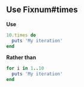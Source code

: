## Use Fixnum#times

**Use**
```ruby
10.times do
  puts 'My iteration'
end
```

**Rather than**
```ruby
for i in 1..10
  puts 'My iteration'
end
```
